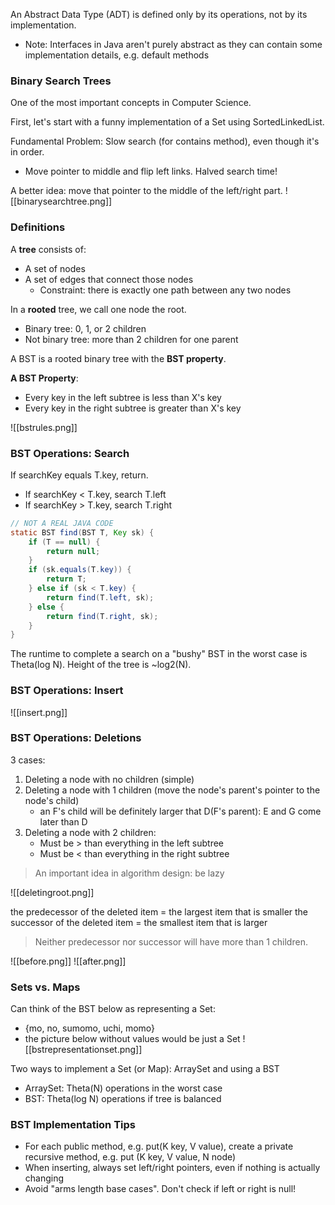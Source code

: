 An Abstract Data Type (ADT) is defined only by its operations, not by its implementation.

- Note: Interfaces in Java aren't purely abstract as they can contain some implementation details, e.g. default methods

### Binary Search Trees
One of the most important concepts in Computer Science.

First, let's start with a funny implementation of a Set using SortedLinkedList.

Fundamental Problem: Slow search (for contains method), even though it's in order.
- Move pointer to middle and flip left links. Halved search time! 

A better idea: move that pointer to the middle of the left/right part.
![[binarysearchtree.png]]

### Definitions 
A **tree** consists of: 
- A set of nodes
- A set of edges that connect those nodes
	- Constraint: there is exactly one path between any two nodes

In a **rooted** tree, we call one node the root.
- Binary tree: 0, 1, or 2 children 
- Not binary tree: more than 2 children for one parent

A BST is a rooted binary tree with the **BST property**.

**A BST Property**: 
- Every key in the left subtree is less than X's key
- Every key in the right subtree is greater than X's key 

![[bstrules.png]]

### BST Operations: Search

If searchKey equals T.key, return.
- If searchKey < T.key, search T.left
- If searchKey > T.key, search T.right 

```java 
// NOT A REAL JAVA CODE
static BST find(BST T, Key sk) {
	if (T == null) {
		return null;
	} 
	if (sk.equals(T.key)) {
		return T;
	} else if (sk < T.key) {
		return find(T.left, sk);
	} else {
		return find(T.right, sk);
	}
}
```

The runtime to complete a search on a "bushy" BST in the worst case is Theta(log N). 
Height of the tree is ~log2(N).

### BST Operations: Insert
![[insert.png]]

### BST Operations: Deletions
3 cases: 
1. Deleting a node with no children (simple)
2. Deleting a node with 1 children (move the node's parent's pointer to the node's child)
	- an F's child will be definitely larger that D(F's parent): E and G come later than D
3. Deleting a node with 2 children:
	- Must be > than everything in the left subtree
	- Must be < than everything in the right subtree 

> An important idea in algorithm design: be lazy

![[deletingroot.png]]

the predecessor of the deleted item = the largest item that is smaller
the successor of the deleted item = the smallest item that is larger

> Neither predecessor nor successor will have more than 1 children. 

![[before.png]]
![[after.png]]


### Sets vs. Maps 
Can think of the BST below as representing a Set: 
- {mo, no, sumomo, uchi, momo} 
- the picture below without values would be just a Set
![[bstrepresentationset.png]]


Two ways to implement a Set (or Map): ArraySet and using a BST
- ArraySet: Theta(N) operations in the worst case
- BST: Theta(log N) operations if tree is balanced

### BST Implementation Tips
- For each public method, e.g. put(K key, V value), create a private recursive method, e.g. put (K key, V value, N node) 
- When inserting, always set left/right pointers, even if nothing is actually changing 
- Avoid "arms length base cases". Don't check if left or right is null!





